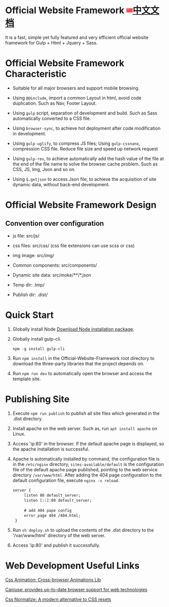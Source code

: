 # Official Website Framework <a href="README-ZH.md"> <img width="20px" src="flag-china.svg" />中文文档</a> 
It is a fast, simple yet fully featured and very efficient official website framework for Gulp + Html + Jquery + Sass. 


# Official Website Framework Characteristic  
* Suitable for all major browsers and support mobile browsing.

* Using `@@include`, import a common Layout in html, avoid code duplication. Such as Nav, Footer Layout.
  
* Using `gulp` script, separation of development and build. Such as Sass automatically converted to a CSS file.

* Using `browser-sync`, to achieve hot deployment after code modification in development.

* Using `gulp-uglify`, to compress JS files; Using `gulp-cssnano`, compression CSS file. Reduce file size and speed up network request
  
* Using `gulp-rev`, to achieve automatically add the hash value of the file at the end of the file name to solve the browser cache problem. Such as CSS, JS, Img, Json and so on.
  
* Using `$.getjson` to access Json file, to achieve the acquisition of site dynamic data, without back-end development. 


# Official Website Framework Design
## Convention over configuration
* js file: src/js/

* css files: src/css/ (css file extensions can use scss or css)

* img image: src/img/

* Common components: src/components/

* Dynamic site data: src/moke/**/*.json

* Temp dir: .tmp/

* Publish dir: .dist/


# Quick Start
1. Globally install Node [Download Node installation package](https://nodejs.org/en/download/).
   
2. Globally install gulp-cli.
   ```shell
   npm -g install gulp-cli
   ```
   
3. Run `npm install` in the Official-Website-Framework root directory to download the three-party libraries that the project depends on.
   
4. Run `npm run dev` to automatically open the browser and access the template site.


# Publishing Site
1. Execute `npm run publish` to publish all site files which generated in the .dist directory.
   
2. Install apache on the web server. Such as, run `apt install apache` on Linux.
   
3. Access 'ip:80' in the browser. If the default apache page is displayed, so the apache installation is successful.
   
4. Apache is automatically installed by command, the configuration file is in the `/etc/nginx` directory, `sites-available/default` is the configuration file of the default apache page published, pointing to the web service directory `/var/www/html`. After adding the 404 page configuration to the default configuration file, execute `nginx -s reload`.   
       
   ```
   server {
        listen 80 default_server;
        listen [::]:80 default_server;

        # add 404 pape config
        error_page 404 /404.html;
    }
   ```

5.  Run `sh deploy.sh` to upload the contents of the .dist directory to the '/var/www/html' directory of the web server.
   
6. Access 'ip:80' and publish it successfully.


# Web Development Useful Links
[Css Animation: Cross-browser Animations Lib](https://animate.style/)  

[Caniuse: provides up-to-date browser support for web technologies](https://caniuse.com/)

[Css Normalize: A modern alternative to CSS resets](https://github.com/necolas/normalize.css)


